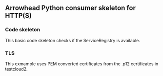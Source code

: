## Arrowhead Python consumer skeleton for HTTP(S) ##


### Code skeleton ###
This basic code skeleton checks if the ServiceRegistry is available.

### TLS ###
This exmample uses PEM converted certificates from the .p12 certificates in testcloud2.
